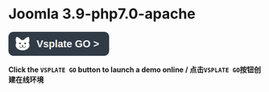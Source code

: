 # Joomla 3.9-php7.0-apache

<a href="https://www.vsplate.com/?docker-compose=https://github.com/vsplate/dcenvs/joomla/3.9-php7.0-apache"><img alt="VSPLATE GO" src="https://raw.githubusercontent.com/vsplate/images/master/vsgo_btn.png" width="200px"></a>

**Click the `VSPLATE GO` button to launch a demo online / 点击`VSPLATE GO`按钮创建在线环境**
